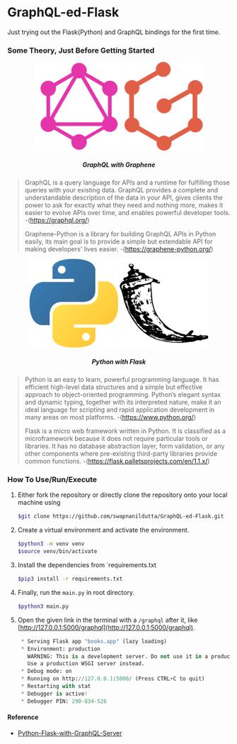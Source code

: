 # GraphQL-ed-Flask

Just trying out the Flask(Python) and GraphQL bindings for the first time.

### Some Theory, Just Before Getting Started

<p align="center">
<img src="assets/graphql.png" height="200">
<img src="assets/graphene.png" height="200">
<h5 align="center">GraphQL with Graphene</h5>
</p>

> GraphQL is a query language for APIs and a runtime for fulfilling those queries with your existing data. GraphQL provides a complete and understandable description of the data in your API, gives clients the power to ask for exactly what they need and nothing more, makes it easier to evolve APIs over time, and enables powerful developer tools. -(https://graphql.org/)
>
> Graphene-Python is a library for building GraphQL APIs in Python easily, its main goal is to provide a simple but extendable API for making developers' lives easier. -(https://graphene-python.org/)

<p align="center">
<img src="assets/python.png" height="200">
<img src="assets/flask.png" height="200">
<h5 align="center">Python with Flask</h5>
</p>

> Python is an easy to learn, powerful programming language. It has efficient high-level data structures and a simple but effective approach to object-oriented programming. Python’s elegant syntax and dynamic typing, together with its interpreted nature, make it an ideal language for scripting and rapid application development in many areas on most platforms. -(https://www.python.org/)
>
> Flask is a micro web framework written in Python. It is classified as a microframework because it does not require particular tools or libraries. It has no database abstraction layer, form validation, or any other components where pre-existing third-party libraries provide common functions. -(https://flask.palletsprojects.com/en/1.1.x/)

### How To Use/Run/Execute

1. Either fork the repository or directly clone the repository onto your local machine using

   ```bash
   $git clone https://github.com/swapnanildutta/GraphQL-ed-Flask.git
   ```

2. Create a virtual environment and activate the environment.

   ```bash
   $python3 -m venv venv
   $source venv/bin/activate
   ```

3. Install the dependencies from `requirements.txt

   ```bash
   $pip3 install -r requirements.txt
   ```

4. Finally, run the `main.py` in root directory.

   ```bash
   $python3 main.py
   ```

5. Open the given link in the terminal with a `/graphql` after it, like [http://127.0.0.1:5000/graphql](http://127.0.0.1:5000/graphql).

   ```python
    * Serving Flask app "books.app" (lazy loading)
    * Environment: production
      WARNING: This is a development server. Do not use it in a production deployment.
      Use a production WSGI server instead.
    * Debug mode: on
    * Running on http://127.0.0.1:5000/ (Press CTRL+C to quit)
    * Restarting with stat
    * Debugger is active!
    * Debugger PIN: 290-834-526
   ```

#### Reference

- [Python-Flask-with-GraphQL-Server](https://www.notion.so/Python-Flask-with-GraphQL-Server-implementing-SQLAlchemy-graphene-and-SQLite-by-Pablo-A-Del-V-b0f99904b930444c93288b9d07bd2d1a#5eba2b3417ee499db5a4b97b261c9d5b)
